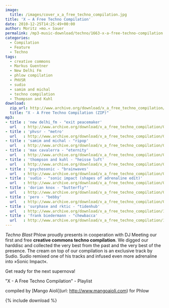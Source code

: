 ```yaml
---
image:
  title: /images/cover_x_a_free_techno_compilation.jpg
title: 'X – A Free Techno Compilation'
date: 2010-12-25T14:25:49+00:00
author: Moritz »mo.« Sauer
permalink: /mp3-music-download/techno/1663-x-a-free-techno-compilation
categories:
  - Compilation
  - Feature
  - Techno
tags:
  - creative commons
  - Markus Guentner
  - New Delhi Fm
  - phlow compilation
  - PHVSR
  - sudio
  - samim and michal
  - techno compilation
  - Thompson and Kuhl
download:
  zip_url: http://www.archive.org/download/x_a_free_techno_compilation/x_a_free_techno_compilation_vbr_mp3.zip
  title: "X - A Free Techno Compilation (ZIP)"
mp3:
- title : 'new delhi_fm - "exit peacemaker'
  url   : http://www.archive.org/download/x_a_free_techno_compilation/01._x_compilation_-_new_delhi_fm_-_exit_peacemaker_www.derkleinegruenewuerfel.de.mp3
- title : 'phvsr - "metro'
  url   : http://www.archive.org/download/x_a_free_techno_compilation/02._x_compilation_-_phvsr_-_metro_www.modularfield.net.mp3
- title : 'samim and michal - "ripop'
  url   : http://www.archive.org/download/x_a_free_techno_compilation/03._x_compilation_-_samim_and_michal_-_ripop_www.archive.orgdetailstextone.mp3
- title : 'max cavalerra - "eternity'
  url   : http://www.archive.org/download/x_a_free_techno_compilation/04._x_compilation_-_max_cavalerra_-_eternity_www.broque.de.mp3
- title : 'thompson and kuhl - "heisse luft'
  url   : http://www.archive.org/download/x_a_free_techno_compilation/05._x_compilation_-_thompson_and_kuhl_-_heisse_luft_www.digital-diamonds.com.mp3
- title : 'psychosonic - "brainwaves'
  url   : http://www.archive.org/download/x_a_free_techno_compilation/06._x_compilation_-_psychosonic_-_brainwaves_www.zimmer-records.org.mp3
- title : 'sudio - "sonic impact (shapes of adrenaline edit)'
  url   : http://www.archive.org/download/x_a_free_techno_compilation/07._x_compilation_-_sudio_-_sonic_impact_shapes_of_adrenaline_edit_www.phlow-magazine.com.mp3
- title : 'dorian knox - "butterfly"'
  url   : http://www.archive.org/download/x_a_free_techno_compilation/08._x_compilation_-_dorian_knox_-_butterfly_www.audioexit.com.mp3
- title : 'pero - "bebby'
  url   : http://www.archive.org/download/x_a_free_techno_compilation/09._x_compilation_-_pero_-_bebby_www.peromusic.com.mp3
- title : 'surphase and rktic - "tidenhub'
  url   : http://www.archive.org/download/x_a_free_techno_compilation/10._x_compilation_-_surphase_and_rktic_-_tidenhub_www.thinner.cc.mp3
- title : 'frank biedermann - "chewbacca'
  url   : http://www.archive.org/download/x_a_free_techno_compilation/11._x_compilation_-_frank_biedermann_-_chewbacca_www.stadtgruenlabel.net.mp3
---
```

*Techno Blast* Phlow proudly presents in cooperation with DJ Meeting our first and free **creative commons techno compilation**. We digged our harddisc and collected the very best from the past and the very best of the presence. The cream on top of our compilation is an exclusive track by Sudio. Sudio remixed one of his tracks and infused even more adrenaline into »Sonic Impact«.
<!--more-->

Get ready for the next supernova!

"X - A Free Techno Compilation" - Playlist

<!--mp3links-->

compiled by [Mango Aioli](url: http://www.mangoaioli.com) for Phlow

{% include download %}

